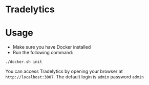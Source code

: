 # Tradelytics

# Usage  

- Make sure you have Docker installed
- Run the following command:
```ssh
./docker.sh init
```
You can access Tradelytics by opening your browser at `http://localhost:3007`. 
The default login is `admin` password `admin`
